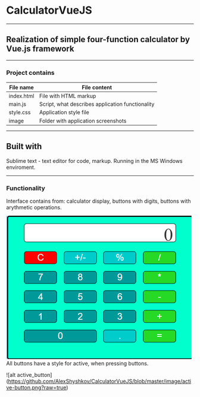 # CalculatorVueJS
---------------------------------
## Realization of simple four-function calculator by Vue.js framework
---------------------------------
### Project contains
 File name         |   File content
-------------------|------------------
index.html         |File with HTML markup
main.js            |Script, what describes application functionality
style.css          |Application style file
image              | Folder with application screenshots

----------------------------------------
Built with
----------------------------------------
Sublime text - text editor for code, markup. Running in the MS Windows enviroment.

----------------------------------------

### Functionality
Interface contains from: calculator display, buttons with digits, buttons with arythmetic operations.

![alt interface](https://github.com/AlexShyshkov/CalculatorVueJS/blob/master/image/app-image.png?raw=true)
All buttons have a style for active, when pressing buttons.

![alt active_button] (https://github.com/AlexShyshkov/CalculatorVueJS/blob/master/image/active-button.png?raw=true)
